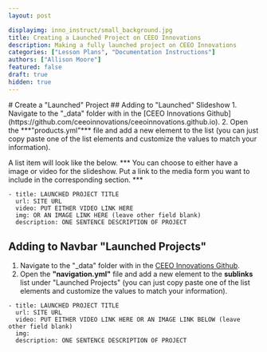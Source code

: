 ```yaml
---
layout: post

displayimg: inno_instruct/small_background.jpg
title: Creating a Launched Project on CEEO Innovations
description: Making a fully launched project on CEEO Innovations
categories: ["Lesson Plans", "Documentation Instructions"]
authors: ["Allison Moore"]
featured: false
draft: true
hidden: true
---
```


<div class="free_write" markdown="1">
# Create a "Launched" Project
## Adding to "Launched" Slideshow
1. Navigate to the "_data" folder with in the [CEEO Innovations Github](https://github.com/ceeoinnovations/ceeoinnovations.github.io).
2. Open the ***"products.yml"*** file and add a new element to the list (you can just copy paste one of the list elements and customize the values to match your information).

A list item will look like the below. *** You can choose to either have a image or video for the slideshow. Put a link to the media form you want to include in the corresponding section. ***

```
- title: LAUNCHED PROJECT TITLE
  url: SITE URL
  video: PUT EITHER VIDEO LINK HERE
  img: OR AN IMAGE LINK HERE (leave other field blank)
  description: ONE SENTENCE DESCRIPTION OF PROJECT
```

## Adding to Navbar "Launched Projects"
1. Navigate to the "_data" folder with in the [CEEO Innovations Github](https://github.com/ceeoinnovations/ceeoinnovations.github.io).
2. Open the **"navigation.yml"** file and add a new element to the **sublinks** list under "Launched Projects" (you can just copy paste one of the list elements and customize the values to match your information).


```
- title: LAUNCHED PROJECT TITLE
  url: SITE URL
  video: PUT EITHER VIDEO LINK HERE OR AN IMAGE LINK BELOW (leave other field blank)
  img:
  description: ONE SENTENCE DESCRIPTION OF PROJECT
```

</div>
